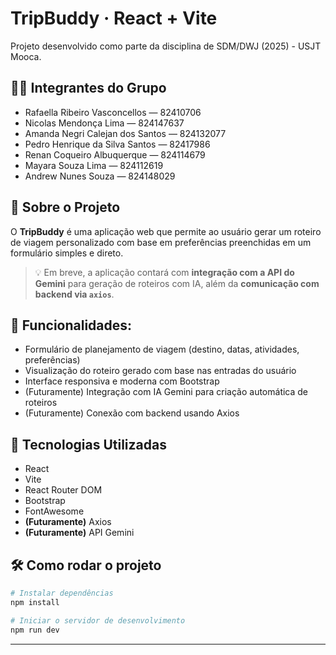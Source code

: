 # TripBuddy · React + Vite

Projeto desenvolvido como parte da disciplina de SDM/DWJ (2025) - USJT Mooca.

## 👨‍💻 Integrantes do Grupo

* Rafaella Ribeiro Vasconcellos — 82410706
* Nicolas Mendonça Lima — 824147637
* Amanda Negri Calejan dos Santos — 824132077
* Pedro Henrique da Silva Santos — 82417986
* Renan Coqueiro Albuquerque — 824114679
* Mayara Souza Lima — 824112619
* Andrew Nunes Souza — 824148029

## 🧭 Sobre o Projeto

O **TripBuddy** é uma aplicação web que permite ao usuário gerar um roteiro de viagem personalizado com base em preferências preenchidas em um formulário simples e direto.

> 💡 Em breve, a aplicação contará com **integração com a API do Gemini** para geração de roteiros com IA, além da **comunicação com backend via `axios`**.

## 🎯 Funcionalidades:

* Formulário de planejamento de viagem (destino, datas, atividades, preferências)
* Visualização do roteiro gerado com base nas entradas do usuário
* Interface responsiva e moderna com Bootstrap
* (Futuramente) Integração com IA Gemini para criação automática de roteiros
* (Futuramente) Conexão com backend usando Axios

## 🚀 Tecnologias Utilizadas

* React
* Vite
* React Router DOM
* Bootstrap
* FontAwesome
* **(Futuramente)** Axios
* **(Futuramente)** API Gemini

## 🛠️ Como rodar o projeto

```bash
# Instalar dependências
npm install

# Iniciar o servidor de desenvolvimento
npm run dev
```

---

